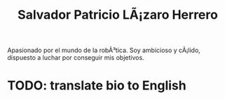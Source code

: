 ﻿---
translationKey: Salva
# Display name
title: Salvador Patricio LÃ¡zaro Herrero

# Full Name (for SEO)
first_name: Salvador Patricio
last_name: LÃ¡zaro Herrero

# Is this the primary user of the site?
superuser: false

# Role/position
role: Ingeniero Software

# Organizations/Affiliations
organizations:
  - name: Universidad de MÃ¡laga
    url: 'http://www.uma.es'

# Short bio (displayed in user profile at end of posts)
bio: Interesado en RobÃ³tica y aeronÃ¡utica.

interests:
  - ProgramaciÃ³n.
  - Emprendimiento.
  - AeronÃ¡utica.

education:
  courses:
    - course: Estudiante de 3Â° de ingenierÃ­a ElectrÃ³nica, RobÃ³tica y MecatrÃ³nica
      institution: Universidad de MÃ¡laga
      year: 2022

# Social/Academic Networking
# For available icons, see: https://docs.hugoblox.com/getting-started/page-builder/#icons
#   For an email link, use "fas" icon pack, "envelope" icon, and a link in the
#   form "mailto:your-email@example.com" or "#contact" for contact widget.
social:
  - icon: envelope
    icon_pack: fas
    link: 'mailto:salvapatricio@uma.es'
  - icon: linkedin
    icon_pack: fab
    link: https://www.linkedin.com/in/salvador-patricio-l%C3%A1zaro-herrero-49836b321?utm_source=share&utm_campaign=share_via&utm_content=profile&utm_medium=android_app
  - icon: github
    icon_pack: fab
    link: https://github.com/SalvaPtrcio

    
# Link to a PDF of your resume/CV from the About widget.
# To enable, copy your resume/CV to `static/files/cv.pdf` and uncomment the lines below.
# - icon: cv
#   icon_pack: ai
#   link: files/cv.pdf

# Enter email to display Gravatar (if Gravatar enabled in Config)
email: ''

# Highlight the author in author lists? (true/false)
highlight_name: false

# Organizational groups that you belong to (for People widget)
#   Set this to `[]` or comment out if you are not using People widget.
user_groups:
  - Software
---

Apasionado por el mundo de la robÃ³tica. Soy ambicioso y cÃ¡lido, dispuesto a luchar por conseguir mis objetivos.

# TODO: translate bio to English
